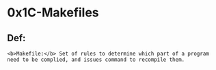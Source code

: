 # 0x1C-Makefiles


## Def:
	<b>Makefile:</b> Set of rules to determine which part of a program need to be complied, and issues command to recompile them.
